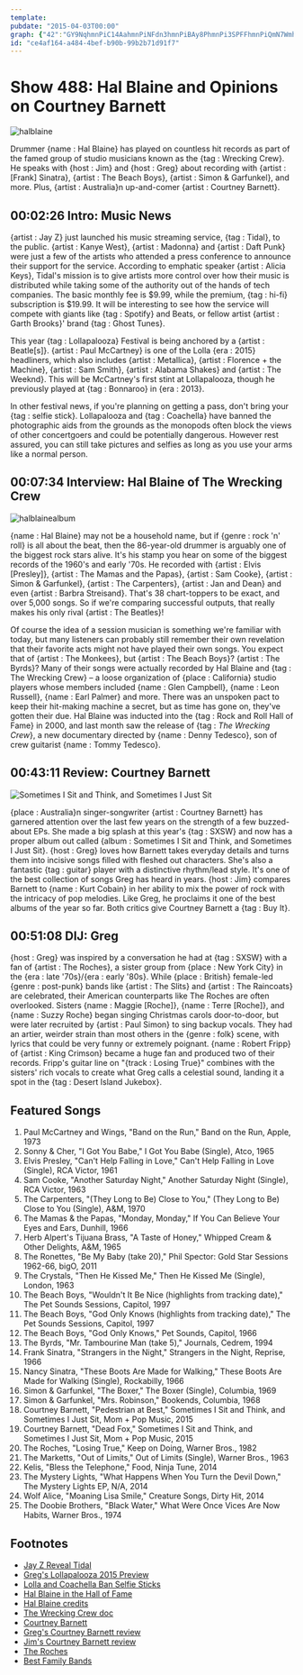 ```yaml
---
template: 
pubdate: "2015-04-03T00:00"
graph: {"42":"GY9NqhmnPiC14AahmnPiNFdn3hmnPiBAy8PhmnPi3SPFFhmnPiQmN7WmhZEjqNBnLtxgy7SXhkxqNBnLTvBpSqNBnL8kKlhqNBnLBE2lqqNBnLqNBnLxdPpYY43IdqNBnLk33Wdtxgy7GqFBiY43Id","CM":"BCOKDadrSbBCOKDzj4LY8h0ZSBCOKDBCOKDIraSwBCOKDr7yyABCOKDBGUlcBCOKDt7ySx7GrlABCOKDBCOKDVUsiEBCOKDq54n5BCOKDZhHgFZhHgFbMPVJZhHgFZhHgFZhHgFsMHBqZhHgFeMi1RCuV6DZhHgFP60DHZhHgFBIEMnbMPVJ","1ZZ":"137zUCeFP8137zUnRNL897qipnRNL897qipBHm1G97qipX6cfd","2D8":"BHm1GqYVo9BCoKxM0JB4GptcOM0JB4M0JB4uNVnQKFrzZM0JB4Cd3L9M0JB4M0JB4zZIiAM0JB4sXd0K10BIBcBk6M10BIBp5oMP6hKYscBk6M6hKYsp5oMPBKZ4ouMxUCBCoKxuMxUCBCoKxqYVo9"}
id: "ce4af164-a484-4bef-b90b-99b2b71d91f7"
---
```






# Show 488: Hal Blaine and Opinions on Courtney Barnett

![halblaine](https://static.soundopinions.org/images/2015/halblaine_web.jpg)

Drummer {name : Hal Blaine} has played on countless hit records as part of the famed group of studio musicians known as the {tag : Wrecking Crew}. He speaks with {host : Jim} and {host : Greg} about recording with {artist : [Frank] Sinatra}, {artist : The Beach Boys}, {artist : Simon & Garfunkel}, and more. Plus, {artist : Australia}n up-and-comer {artist : Courtney Barnett}.



## 00:02:26 Intro: Music News

{artist : Jay Z} just launched his music streaming service, {tag : Tidal}, to the public. {artist : Kanye West}, {artist : Madonna} and {artist : Daft Punk} were just a few of the artists who attended a press conference to announce their support for the service. According to emphatic speaker {artist : Alicia Keys}, Tidal's mission is to give artists more control over how their music is distributed while taking some of the authority out of the hands of tech companies. The basic monthly fee is $9.99, while the premium, {tag : hi-fi} subscription is $19.99. It will be interesting to see how the service will compete with giants like {tag : Spotify} and Beats, or fellow artist {artist : Garth Brooks}' brand {tag : Ghost Tunes}.

This year {tag : Lollapalooza} Festival is being anchored by a {artist : Beatle[s]}. {artist : Paul McCartney} is one of the Lolla {era : 2015} headliners, which also includes {artist : Metallica}, {artist : Florence + the Machine}, {artist : Sam Smith}, {artist : Alabama Shakes} and {artist : The Weeknd}. This will be McCartney's first stint at Lollapalooza, though he previously played at {tag : Bonnaroo} in {era : 2013}.

In other festival news, if you're planning on getting a pass, don't bring your {tag : selfie stick}. Lollapalooza and {tag : Coachella} have banned the photographic aids from the grounds as the monopods often block the views of other concertgoers and could be potentially dangerous. However rest assured, you can still take pictures and selfies as long as you use your arms like a normal person.



## 00:07:34 Interview: Hal Blaine of The Wrecking Crew

![halblainealbum](https://static.soundopinions.org/assets/488/CM0.jpg)

{name : Hal Blaine} may not be a household name, but if {genre : rock 'n' roll} is all about the beat, then the 86-year-old drummer is arguably one of the biggest rock stars alive. It's his stamp you hear on some of the biggest records of the 1960's and early '70s. He recorded with {artist : Elvis [Presley]}, {artist : The Mamas and the Papas}, {artist : Sam Cooke}, {artist : Simon & Garfunkel}, {artist : The Carpenters}, {artist : Jan and Dean} and even {artist : Barbra Streisand}. That's 38 chart-toppers to be exact, and over 5,000 songs. So if we're comparing successful outputs, that really makes his only rival {artist : The Beatles}!

Of course the idea of a session musician is something we're familiar with today, but many listeners can probably still remember their own revelation that their favorite acts might not have played their own songs. You expect that of {artist : The Monkees}, but {artist : The Beach Boys}? {artist : The Byrds}? Many of their songs were actually recorded by Hal Blaine and {tag : The Wrecking Crew} – a loose organization of {place : California} studio players whose members included {name : Glen Campbell}, {name : Leon Russell}, {name : Earl Palmer} and more. There was an unspoken pact to keep their hit-making machine a secret, but as time has gone on, they've gotten their due. Hal Blaine was inducted into the {tag : Rock and Roll Hall of Fame} in 2000, and last month saw the release of {tag : *The Wrecking Crew*}, a new documentary directed by {name : Denny Tedesco}, son of crew guitarist {name : Tommy Tedesco}.



## 00:43:11 Review: Courtney Barnett

![Sometimes I Sit and Think, and Sometimes I Just Sit](https://static.soundopinions.org/assets/488/1ZZ0.jpg)

{place : Australia}n singer-songwriter {artist : Courtney Barnett} has garnered attention over the last few years on the strength of a few buzzed-about EPs. She made a big splash at this year's {tag : SXSW} and now has a proper album out called {album : Sometimes I Sit and Think, and Sometimes I Just Sit}. {host : Greg} loves how Barnett takes everyday details and turns them into incisive songs filled with fleshed out characters. She's also a fantastic {tag : guitar} player with a distinctive rhythm/lead style. It's one of the best collection of songs Greg has heard in years. {host : Jim} compares Barnett to {name : Kurt Cobain} in her ability to mix the power of rock with the intricacy of pop melodies. Like Greg, he proclaims it one of the best albums of the year so far. Both critics give Courtney Barnett a {tag : Buy It}.



## 00:51:08 DIJ: Greg

{host : Greg} was inspired by a conversation he had at {tag : SXSW} with a fan of {artist : The Roches}, a sister group from {place : New York City} in the {era : late '70s}/{era : early '80s}. While {place : British} female-led {genre : post-punk} bands like {artist : The Slits} and {artist : The Raincoats} are celebrated, their American counterparts like The Roches are often overlooked. Sisters {name : Maggie [Roche]}, {name : Terre [Roche]}, and {name : Suzzy Roche} began singing Christmas carols door-to-door, but were later recruited by {artist : Paul Simon} to sing backup vocals. They had an artier, weirder strain than most others in the {genre : folk} scene, with lyrics that could be very funny or extremely poignant. {name : Robert Fripp} of {artist : King Crimson} became a huge fan and produced two of their records. Fripp's guitar line on "{track : Losing True}" combines with the sisters' rich vocals to create what Greg calls a celestial sound, landing it a spot in the {tag : Desert Island Jukebox}.



## Featured Songs

1. Paul McCartney and Wings, "Band on the Run," Band on the Run, Apple, 1973
2. Sonny & Cher, "I Got You Babe," I Got You Babe (Single), Atco, 1965
3. Elvis Presley, "Can't Help Falling in Love," Can't Help Falling in Love (Single), RCA Victor, 1961
4. Sam Cooke, "Another Saturday Night," Another Saturday Night (Single), RCA Victor, 1963
5. The Carpenters, "(They Long to Be) Close to You," (They Long to Be) Close to You (Single), A&M, 1970
6. The Mamas & the Papas, "Monday, Monday," If You Can Believe Your Eyes and Ears, Dunhill, 1966
7. Herb Alpert's Tijuana Brass, "A Taste of Honey," Whipped Cream & Other Delights, A&M, 1965
8. The Ronettes, "Be My Baby (take 20)," Phil Spector: Gold Star Sessions 1962-66, bigO, 2011
9. The Crystals, "Then He Kissed Me," Then He Kissed Me (Single), London, 1963
10. The Beach Boys, "Wouldn't It Be Nice (highlights from tracking date)," The Pet Sounds Sessions, Capitol, 1997
11. The Beach Boys, "God Only Knows (highlights from tracking date)," The Pet Sounds Sessions, Capitol, 1997
12. The Beach Boys, "God Only Knows," Pet Sounds, Capitol, 1966
13. The Byrds, "Mr. Tambourine Man (take 5)," Journals, Cedrem, 1994
14. Frank Sinatra, "Strangers in the Night," Strangers in the Night, Reprise, 1966
15. Nancy Sinatra, "These Boots Are Made for Walking," These Boots Are Made for Walking (Single), Rockabilly, 1966
16. Simon & Garfunkel, "The Boxer," The Boxer (Single), Columbia, 1969
17. Simon & Garfunkel, "Mrs. Robinson," Bookends, Columbia, 1968
18. Courtney Barnett, "Pedestrian at Best," Sometimes I Sit and Think, and Sometimes I Just Sit, Mom + Pop Music, 2015
19. Courtney Barnett, "Dead Fox," Sometimes I Sit and Think, and Sometimes I Just Sit, Mom + Pop Music, 2015
20. The Roches, "Losing True," Keep on Doing, Warner Bros., 1982
21. The Marketts, "Out of Limits," Out of Limits (Single), Warner Bros., 1963
22. Kelis, "Bless the Telephone," Food, Ninja Tune, 2014
23. The Mystery Lights, "What Happens When You Turn the Devil Down," The Mystery Lights EP, N/A, 2014
24. Wolf Alice, "Moaning Lisa Smile," Creature Songs, Dirty Hit, 2014
25. The Doobie Brothers, "Black Water," What Were Once Vices Are Now Habits, Warner Bros., 1974



## Footnotes

- [Jay Z Reveal Tidal](http://www.nytimes.com/2015/03/31/business/media/jay-z-reveals-plans-for-tidal-a-streaming-music-service.html?_r=1)
- [Greg's Lollapalooza 2015 Preview](http://www.chicagotribune.com/entertainment/music/chi-lollapalooza-2015-lineup-20150324-column.html)
- [Lolla and Coachella Ban Selfie Sticks](http://time.com/3762924/coachella-lollapalooza-selfie-stick-ban/)
- [Hal Blaine in the Hall of Fame](https://rockhall.com/inductees/hal-blaine/bio/)
- [Hal Blaine credits](http://en.wikipedia.org/wiki/List_of_recordings_of_songs_Hal_Blaine_has_played_on)
- [The Wrecking Crew doc](http://www.wreckingcrewfilm.com/)
- [Courtney Barnett](http://courtneybarnett.com.au/)
- [Greg's Courtney Barnett review](http://www.chicagotribune.com/entertainment/music/chi-courtney-barnett-album-review-20150325-column.html)
- [Jim's Courtney Barnett review](http://www.wbez.org/blogs/jim-derogatis/2015-04/courtney-barnett-voice-you-need-hear-111811)
- [The Roches](http://roches.com/)
- [Best Family Bands](/show/394/)